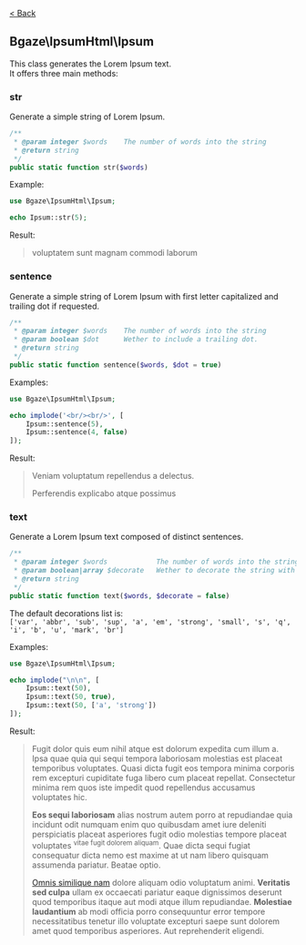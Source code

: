 [< Back](../README.md#documentation)

## Bgaze\IpsumHtml\Ipsum

This class generates the Lorem Ipsum text.  
It offers three main methods:

### str

Generate a simple string of Lorem Ipsum.

```php
/**
 * @param integer $words    The number of words into the string
 * @return string
 */
public static function str($words)
```

Example:

```php
use Bgaze\IpsumHtml\Ipsum;

echo Ipsum::str(5);
```

Result:

> voluptatem sunt magnam commodi laborum

### sentence

Generate a simple string of Lorem Ipsum with first letter capitalized and trailing dot if requested.

```php
/**
 * @param integer $words    The number of words into the string
 * @param boolean $dot      Wether to include a trailing dot.
 * @return string
 */
public static function sentence($words, $dot = true)
```

Examples:

```php
use Bgaze\IpsumHtml\Ipsum;

echo implode('<br/><br/>', [
    Ipsum::sentence(5),
    Ipsum::sentence(4, false)
]);
```

Result:

> Veniam voluptatum repellendus a delectus.
>
> Perferendis explicabo atque possimus

### text

Generate a Lorem Ipsum text composed of distinct sentences.

```php
/**
 * @param integer $words            The number of words into the string
 * @param boolean|array $decorate   Wether to decorate the string with inline html tags
 * @return string
 */
public static function text($words, $decorate = false)
```

The default decorations list is:  
`['var', 'abbr', 'sub', 'sup', 'a', 'em', 'strong', 'small', 's', 'q', 'i', 'b', 'u', 'mark', 'br']`

Examples:

```php
use Bgaze\IpsumHtml\Ipsum;

echo implode("\n\n", [
    Ipsum::text(50),
    Ipsum::text(50, true),
    Ipsum::text(50, ['a', 'strong'])
]);
```

Result:

> Fugit dolor quis eum nihil atque est dolorum expedita cum illum a. Ipsa quae quia qui sequi tempora laboriosam molestias est placeat temporibus voluptates. Quasi dicta fugit eos tempora minima corporis rem excepturi cupiditate fuga libero cum placeat repellat. Consectetur minima rem quos iste impedit quod repellendus accusamus voluptates hic.
>
> <b>Eos sequi laboriosam</b> alias nostrum autem porro at repudiandae <abbr>quia incidunt</abbr> odit numquam enim quo quibusdam amet iure deleniti perspiciatis placeat asperiores fugit odio molestias tempore placeat voluptates <sup>vitae fugit dolorem aliquam</sup>. Quae dicta sequi fugiat consequatur dicta nemo est maxime at ut nam libero quisquam assumenda pariatur. Beatae optio.
>
> <a href="#">Omnis similique nam</a> dolore aliquam odio voluptatum animi. <strong>Veritatis sed culpa</strong> ullam ex occaecati pariatur eaque dignissimos deserunt quod temporibus itaque aut modi atque illum repudiandae. <strong>Molestiae laudantium</strong> ab modi officia porro consequuntur error tempore necessitatibus tenetur illo voluptate excepturi saepe sunt dolorem amet quod temporibus asperiores. Aut reprehenderit eligendi.



